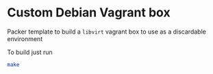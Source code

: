 # Custom Debian Vagrant box

Packer template to build a `libvirt` vagrant box to use as a discardable environment

To build just run

```bash
make
```

